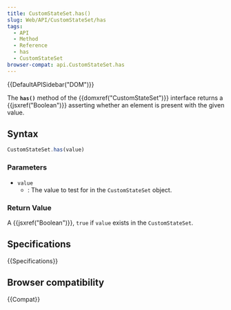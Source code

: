 ```yaml
---
title: CustomStateSet.has()
slug: Web/API/CustomStateSet/has
tags:
  - API
  - Method
  - Reference
  - has
  - CustomStateSet
browser-compat: api.CustomStateSet.has
---
```

{{DefaultAPISidebar("DOM")}}

The **`has()`** method of the {{domxref("CustomStateSet")}} interface returns a {{jsxref("Boolean")}} asserting whether an element is present with the given value.

## Syntax

```js
CustomStateSet.has(value)
```

### Parameters

- `value`
  - : The value to test for in the `CustomStateSet` object.

### Return Value

A {{jsxref("Boolean")}}, `true` if `value` exists in the `CustomStateSet`.

## Specifications

{{Specifications}}

## Browser compatibility

{{Compat}}

